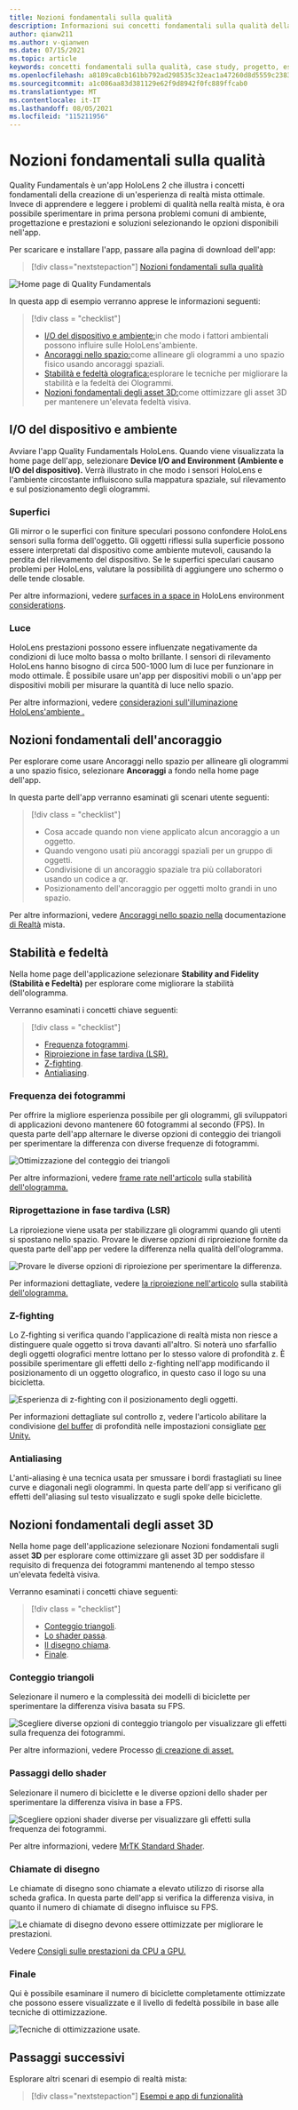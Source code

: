 ```yaml
---
title: Nozioni fondamentali sulla qualità
description: Informazioni sui concetti fondamentali sulla qualità della progettazione di applicazioni di realtà mista.
author: qianw211
ms.author: v-qianwen
ms.date: 07/15/2021
ms.topic: article
keywords: concetti fondamentali sulla qualità, case study, progetto, esempio, MRTK, Realtà mista Toolkit, Unity, app di esempio, app di esempio, open source, Microsoft Store, HoloLens, visore per realtà mista, visore windows mixed reality, visore per realtà virtuale
ms.openlocfilehash: a8189ca8cb161bb792ad298535c32eac1a47260d8d5559c2383e0322b2cbeb03
ms.sourcegitcommit: a1c086aa83d381129e62f9d8942f0fc889ffcab0
ms.translationtype: MT
ms.contentlocale: it-IT
ms.lasthandoff: 08/05/2021
ms.locfileid: "115211956"
---
```

# <a name="quality-fundamentals"></a>Nozioni fondamentali sulla qualità

Quality Fundamentals è un'app HoloLens 2 che illustra i concetti fondamentali della creazione di un'esperienza di realtà mista ottimale.  Invece di apprendere e leggere i problemi di qualità nella realtà mista, è ora possibile sperimentare in prima persona problemi comuni di ambiente, progettazione e prestazioni e soluzioni selezionando le opzioni disponibili nell'app.

Per scaricare e installare l'app, passare alla pagina di download dell'app:

> [!div class="nextstepaction"]
> [Nozioni fondamentali sulla qualità](https://www.microsoft.com/p/quality-fundamentals/9mwz852q88fw?activetab=pivot:overviewtab)

![Home page di Quality Fundamentals](images\qf-homepage.jpg)

In questa app di esempio verranno apprese le informazioni seguenti:

>[!div class = "checklist"]
> * [I/O del dispositivo e ambiente:](#device-io-and-environment)in che modo i fattori ambientali possono influire sulle HoloLens'ambiente.
> * [Ancoraggi nello spazio:](#anchor-fundamentals)come allineare gli ologrammi a uno spazio fisico usando ancoraggi spaziali.
> * [Stabilità e fedeltà olografica:](#stability-and-fidelity)esplorare le tecniche per migliorare la stabilità e la fedeltà dei Ologrammi.
> * [Nozioni fondamentali degli asset 3D:](#3d-asset-fundamentals)come ottimizzare gli asset 3D per mantenere un'elevata fedeltà visiva. 

## <a name="device-io-and-environment"></a>I/O del dispositivo e ambiente

Avviare l'app Quality Fundamentals HoloLens. Quando viene visualizzata la home page dell'app, selezionare **Device I/O and Environment (Ambiente e I/O del dispositivo).**  Verrà illustrato in che modo i sensori HoloLens e l'ambiente circostante influiscono sulla mappatura spaziale, sul rilevamento e sul posizionamento degli ologrammi. 

### <a name="surfaces"></a>Superfici

Gli mirror o le superfici con finiture speculari possono confondere HoloLens sensori sulla forma dell'oggetto.  Gli oggetti riflessi sulla superficie possono essere interpretati dal dispositivo come ambiente mutevoli, causando la perdita del rilevamento del dispositivo.  Se le superfici speculari causano problemi per HoloLens, valutare la possibilità di aggiungere uno schermo o delle tende closable.

Per altre informazioni, vedere [surfaces in a space in](/hololens/hololens-environment-considerations#surfaces-in-a-space) HoloLens environment [considerations](/hololens/hololens-environment-considerations).

### <a name="lighting"></a>Luce

HoloLens prestazioni possono essere influenzate negativamente da condizioni di luce molto bassa o molto brillante.  I sensori di rilevamento HoloLens hanno bisogno di circa 500-1000 lum di luce per funzionare in modo ottimale. È possibile usare un'app per dispositivi mobili o un'app per dispositivi mobili per misurare la quantità di luce nello spazio.

Per altre informazioni, vedere [considerazioni sull'illuminazione](/hololens/hololens-environment-considerations?branch=pr-en-us-3071#lighting) [HoloLens'ambiente .](/hololens/hololens-environment-considerations)

## <a name="anchor-fundamentals"></a>Nozioni fondamentali dell'ancoraggio

Per esplorare come usare Ancoraggi nello spazio per allineare gli ologrammi a uno spazio fisico, selezionare **Ancoraggi** a fondo nella home page dell'app.

In questa parte dell'app verranno esaminati gli scenari utente seguenti:

>[!div class = "checklist"]
> * Cosa accade quando non viene applicato alcun ancoraggio a un oggetto.
> * Quando vengono usati più ancoraggi spaziali per un gruppo di oggetti.
> * Condivisione di un ancoraggio spaziale tra più collaboratori usando un codice a qr.
> * Posizionamento dell'ancoraggio per oggetti molto grandi in uno spazio.

Per altre informazioni, vedere [Ancoraggi nello spazio nella](/windows/mixed-reality/design/spatial-anchors) documentazione [di Realtà](/windows/mixed-reality/design/spatial-anchors) mista.

## <a name="stability-and-fidelity"></a>Stabilità e fedeltà

Nella home page dell'applicazione selezionare **Stability and Fidelity (Stabilità e Fedeltà)** per esplorare come migliorare la stabilità dell'ologramma.

Verranno esaminati i concetti chiave seguenti:

>[!div class = "checklist"]
> * [Frequenza fotogrammi](#frame-rate).
> * [Riproiezione in fase tardiva (LSR).](#late-stage-reprojection-lsr)
> * [Z-fighting](#z-fighting).
> * [Antialiasing](#anti-aliasing).

### <a name="frame-rate"></a>Frequenza dei fotogrammi

Per offrire la migliore esperienza possibile per gli ologrammi, gli sviluppatori di applicazioni devono mantenere 60 fotogrammi al secondo (FPS).  In questa parte dell'app alternare le diverse opzioni di conteggio dei triangoli per sperimentare la differenza con diverse frequenze di fotogrammi.

![Ottimizzazione del conteggio dei triangoli](images\qf-triangle-count-optimization.png)

Per altre informazioni, vedere [frame rate nell'articolo](/windows/mixed-reality/develop/platform-capabilities-and-apis/hologram-stability#frame-rate) sulla stabilità [dell'ologramma.](/windows/mixed-reality/develop/platform-capabilities-and-apis/hologram-stability)

### <a name="late-stage-reprojection-lsr"></a>Riprogettazione in fase tardiva (LSR)

La riproiezione viene usata per stabilizzare gli ologrammi quando gli utenti si spostano nello spazio.  Provare le diverse opzioni di riproiezione fornite da questa parte dell'app per vedere la differenza nella qualità dell'ologramma.

![Provare le diverse opzioni di riproiezione per sperimentare la differenza.](images\qf-lsr-modes.jpg)

Per informazioni dettagliate, vedere [la riproiezione nell'articolo](/windows/mixed-reality/develop/platform-capabilities-and-apis/hologram-stability#reprojection) sulla stabilità [dell'ologramma.](/windows/mixed-reality/develop/platform-capabilities-and-apis/hologram-stability)

### <a name="z-fighting"></a>Z-fighting

Lo Z-fighting si verifica quando l'applicazione di realtà mista non riesce a distinguere quale oggetto si trova davanti all'altro.  Si noterà uno sfarfallio degli oggetti olografici mentre lottano per lo stesso valore di profondità z.  È possibile sperimentare gli effetti dello z-fighting nell'app modificando il posizionamento di un oggetto olografico, in questo caso il logo su una bicicletta.

![Esperienza di z-fighting con il posizionamento degli oggetti.](images\qf-z-fighting.jpg)

Per informazioni dettagliate sul controllo z, vedere l'articolo abilitare la condivisione [del buffer](/windows/mixed-reality/develop/unity/recommended-settings-for-unity#enable-depth-buffer-sharing) di profondità nelle impostazioni consigliate [per Unity.](/windows/mixed-reality/develop/unity/recommended-settings-for-unity)

### <a name="anti-aliasing"></a>Antialiasing

L'anti-aliasing è una tecnica usata per smussare i bordi frastagliati su linee curve e diagonali negli ologrammi.  In questa parte dell'app si verificano gli effetti dell'aliasing sul testo visualizzato e sugli spoke delle biciclette.  

## <a name="3d-asset-fundamentals"></a>Nozioni fondamentali degli asset 3D

Nella home page dell'applicazione selezionare Nozioni fondamentali sugli asset **3D** per esplorare come ottimizzare gli asset 3D per soddisfare il requisito di frequenza dei fotogrammi mantenendo al tempo stesso un'elevata fedeltà visiva.

Verranno esaminati i concetti chiave seguenti:

>[!div class = "checklist"]
> * [Conteggio triangoli](#triangle-count).
> * [Lo shader passa](#shader-passes).
> * [Il disegno chiama](#draw-calls).
> * [Finale](#finale).

### <a name="triangle-count"></a>Conteggio triangoli

Selezionare il numero e la complessità dei modelli di biciclette per sperimentare la differenza visiva basata su FPS.

![Scegliere diverse opzioni di conteggio triangolo per visualizzare gli effetti sulla frequenza dei fotogrammi.](images\qf-3d-asset-visible-triangles.jpg)

Per altre informazioni, vedere Processo [di creazione di asset.](/windows/mixed-reality/design/asset-creation-process)

### <a name="shader-passes"></a>Passaggi dello shader

Selezionare il numero di biciclette e le diverse opzioni dello shader per sperimentare la differenza visiva in base a FPS.

![Scegliere opzioni shader diverse per visualizzare gli effetti sulla frequenza dei fotogrammi.](images\qf-3d-asset-shader-complexity.jpg)

Per altre informazioni, vedere [MrTK Standard Shader](/windows/mixed-reality/mrtk-unity/features/rendering/mrtk-standard-shader).

### <a name="draw-calls"></a>Chiamate di disegno

Le chiamate di disegno sono chiamate a elevato utilizzo di risorse alla scheda grafica.  In questa parte dell'app si verifica la differenza visiva, in quanto il numero di chiamate di disegno influisce su FPS.

![Le chiamate di disegno devono essere ottimizzate per migliorare le prestazioni.](images\qf-3d-asset-draw-calls.jpg)

Vedere [Consigli sulle prestazioni da CPU a GPU.](/windows/mixed-reality/develop/unity/performance-recommendations-for-unity#cpu-to-gpu-performance-recommendations)

### <a name="finale"></a>Finale

Qui è possibile esaminare il numero di biciclette completamente ottimizzate che possono essere visualizzate e il livello di fedeltà possibile in base alle tecniche di ottimizzazione.

![Tecniche di ottimizzazione usate.](images\qf-3d-asset-finale.jpg)

## <a name="next-steps"></a>Passaggi successivi

Esplorare altri scenari di esempio di realtà mista:

   > [!div class="nextstepaction"]
   > [Esempi e app di funzionalità](../features-and-samples.md)